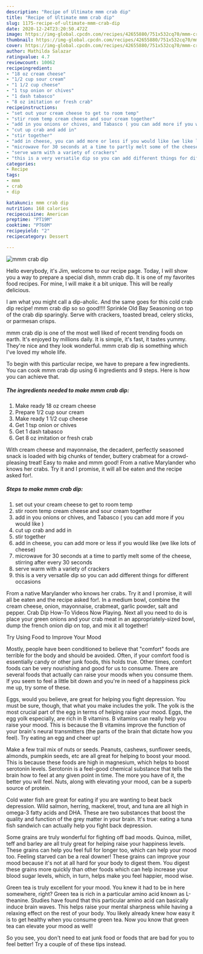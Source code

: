 ```yaml
---
description: "Recipe of Ultimate mmm crab dip"
title: "Recipe of Ultimate mmm crab dip"
slug: 1175-recipe-of-ultimate-mmm-crab-dip
date: 2020-12-24T23:20:50.472Z
image: https://img-global.cpcdn.com/recipes/42655880/751x532cq70/mmm-crab-dip-recipe-main-photo.jpg
thumbnail: https://img-global.cpcdn.com/recipes/42655880/751x532cq70/mmm-crab-dip-recipe-main-photo.jpg
cover: https://img-global.cpcdn.com/recipes/42655880/751x532cq70/mmm-crab-dip-recipe-main-photo.jpg
author: Mathilda Salazar
ratingvalue: 4.7
reviewcount: 10062
recipeingredient:
- "18 oz cream cheese"
- "1/2 cup sour cream"
- "1 1/2 cup cheese"
- "1 tsp onion or chives"
- "1 dash tabasco"
- "8 oz imitation or fresh crab"
recipeinstructions:
- "set out your cream cheese to get to room temp"
- "stir room temp cream cheese and sour cream together"
- "add in you onions or chives, and Tabasco ( you can add more if you would like )"
- "cut up crab and add in"
- "stir together"
- "add in cheese, you can add more or less if you would like (we like lots of cheese)"
- "microwave for 30 seconds at a time to partly melt some of the cheese, stirring after every 30 seconds"
- "serve warm with a variety of crackers"
- "this is a very versatile dip so you can add different things for different occasions"
categories:
- Recipe
tags:
- mmm
- crab
- dip

katakunci: mmm crab dip 
nutrition: 168 calories
recipecuisine: American
preptime: "PT19M"
cooktime: "PT60M"
recipeyield: "2"
recipecategory: Dessert

---
```



![mmm crab dip](https://img-global.cpcdn.com/recipes/42655880/751x532cq70/mmm-crab-dip-recipe-main-photo.jpg)

Hello everybody, it's Jim, welcome to our recipe page. Today, I will show you a way to prepare a special dish, mmm crab dip. It is one of my favorites food recipes. For mine, I will make it a bit unique. This will be really delicious.

I am what you might call a dip-aholic. And the same goes for this cold crab dip recipe! mmm crab dip so so good!!!! Sprinkle Old Bay Seasoning on top of the crab dip sparingly. Serve with crackers, toasted bread, celery sticks, or parmesan crisps.

mmm crab dip is one of the most well liked of recent trending foods on earth. It's enjoyed by millions daily. It is simple, it's fast, it tastes yummy. They're nice and they look wonderful. mmm crab dip is something which I've loved my whole life.


To begin with this particular recipe, we have to prepare a few ingredients. You can cook mmm crab dip using 6 ingredients and 9 steps. Here is how you can achieve that.

<!--inarticleads1-->

##### The ingredients needed to make mmm crab dip:

1. Make ready 18 oz cream cheese
1. Prepare 1/2 cup sour cream
1. Make ready 1 1/2 cup cheese
1. Get 1 tsp onion or chives
1. Get 1 dash tabasco
1. Get 8 oz imitation or fresh crab


With cream cheese and mayonnaise, the decadent, perfectly seasoned snack is loaded with big chunks of tender, buttery crabmeat for a crowd-pleasing treat! Easy to make and mmm good! From a native Marylander who knows her crabs. Try it and I promise, it will all be eaten and the recipe asked for!. 

<!--inarticleads2-->

##### Steps to make mmm crab dip:

1. set out your cream cheese to get to room temp
1. stir room temp cream cheese and sour cream together
1. add in you onions or chives, and Tabasco ( you can add more if you would like )
1. cut up crab and add in
1. stir together
1. add in cheese, you can add more or less if you would like (we like lots of cheese)
1. microwave for 30 seconds at a time to partly melt some of the cheese, stirring after every 30 seconds
1. serve warm with a variety of crackers
1. this is a very versatile dip so you can add different things for different occasions


From a native Marylander who knows her crabs. Try it and I promise, it will all be eaten and the recipe asked for!. In a medium bowl, combine the cream cheese, onion, mayonnaise, crabmeat, garlic powder, salt and pepper. Crab Dip How-To Videos Now Playing. Next all you need to do is place your green onions and your crab meat in an appropriately-sized bowl, dump the french onion dip on top, and mix it all together! 

Try Using Food to Improve Your Mood


Mostly, people have been conditioned to believe that "comfort" foods are terrible for the body and should be avoided. Often, if your comfort food is essentially candy or other junk foods, this holds true. Other times, comfort foods can be very nourishing and good for us to consume. There are several foods that actually can raise your moods when you consume them. If you seem to feel a little bit down and you're in need of a happiness pick me up, try some of these.

Eggs, would you believe, are great for helping you fight depression. You must be sure, though, that what you make includes the yolk. The yolk is the most crucial part of the egg in terms of helping raise your mood. Eggs, the egg yolk especially, are rich in B vitamins. B vitamins can really help you raise your mood. This is because the B vitamins improve the function of your brain's neural transmitters (the parts of the brain that dictate how you feel). Try eating an egg and cheer up!

Make a few trail mix of nuts or seeds. Peanuts, cashews, sunflower seeds, almonds, pumpkin seeds, etc are all great for helping to boost your mood. This is because these foods are high in magnesium, which helps to boost serotonin levels. Serotonin is a feel-good chemical substance that tells the brain how to feel at any given point in time. The more you have of it, the better you will feel. Nuts, along with elevating your mood, can be a superb source of protein.

Cold water fish are great for eating if you are wanting to beat back depression. Wild salmon, herring, mackerel, trout, and tuna are all high in omega-3 fatty acids and DHA. These are two substances that boost the quality and function of the grey matter in your brain. It's true: eating a tuna fish sandwich can actually help you fight back depression. 

Some grains are truly wonderful for fighting off bad moods. Quinoa, millet, teff and barley are all truly great for helping raise your happiness levels. These grains can help you feel full for longer too, which can help your mood too. Feeling starved can be a real downer! These grains can improve your mood because it's not at all hard for your body to digest them. You digest these grains more quickly than other foods which can help increase your blood sugar levels, which, in turn, helps make you feel happier, mood wise.

Green tea is truly excellent for your mood. You knew it had to be in here somewhere, right? Green tea is rich in a particular amino acid known as L-theanine. Studies have found that this particular amino acid can basically induce brain waves. This helps raise your mental sharpness while having a relaxing effect on the rest of your body. You likely already knew how easy it is to get healthy when you consume green tea. Now you know that green tea can elevate your mood as well!

So you see, you don't need to eat junk food or foods that are bad for you to feel better! Try  a  couple of  of  these  tips  instead.

